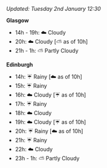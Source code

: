 *Updated: Tuesday 2nd January 12:30*

**Glasgow**

* 14h - 19h: :cloud: Cloudy
* 20h: :cloud: Cloudy [:partly_sunny: as of 10h]
* 21h - 1h: :partly_sunny: Partly Cloudy

**Edinburgh**

* 14h: :umbrella: Rainy [:cloud: as of 10h]
* 15h: :umbrella: Rainy
* 16h: :cloud: Cloudy [:umbrella: as of 10h]
* 17h: :umbrella: Rainy
* 18h: :cloud: Cloudy
* 19h: :cloud: Cloudy [:umbrella: as of 10h]
* 20h: :umbrella: Rainy [:cloud: as of 10h]
* 21h: :umbrella: Rainy
* 22h: :cloud: Cloudy
* 23h - 1h: :partly_sunny: Partly Cloudy
